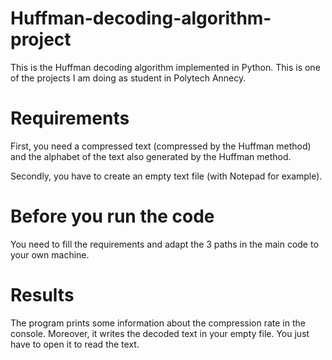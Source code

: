 # Huffman-decoding-algorithm-project
This is the Huffman decoding algorithm implemented in Python.
This is one of the projects I am doing as student in Polytech Annecy.

# Requirements
First, you need a compressed text (compressed by the Huffman method) and the alphabet of the text also generated by the Huffman method.

Secondly, you have to create an empty text file (with Notepad for example).

# Before you run the code 
You need to fill the requirements and adapt the 3 paths in the main code to your own machine.

# Results
The program prints some information about the compression rate in the console.
Moreover, it writes the decoded text in your empty file. 
You just have to open it to read the text.
